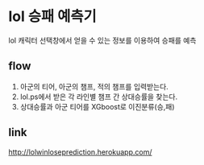 # lol 승패 예측기
lol 캐릭터 선택창에서 얻을 수 있는 정보를 이용하여 승패를 예측

## flow
1. 아군의 티어, 아군의 챔프, 적의 챔프를 입력받는다.
2. lol.ps에서 받은 각 라인별 챔프 간 상대승률을 찾는다.
3. 상대승률과 아군 티어를 XGboost로 이진분류(승,패)

## link
http://lolwinloseprediction.herokuapp.com/
